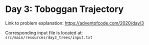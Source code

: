 # Day 3: Toboggan Trajectory

Link to problem explanation: https://adventofcode.com/2020/day/3

Corresponding input file is located at: `src/main/resources/day3_trees/input.txt`